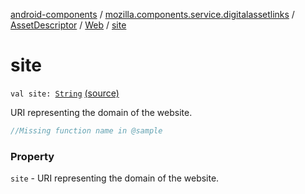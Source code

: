 [android-components](../../../index.md) / [mozilla.components.service.digitalassetlinks](../../index.md) / [AssetDescriptor](../index.md) / [Web](index.md) / [site](./site.md)

# site

`val site: `[`String`](https://kotlinlang.org/api/latest/jvm/stdlib/kotlin/-string/index.html) [(source)](https://github.com/mozilla-mobile/android-components/blob/master/components/service/digitalassetlinks/src/main/java/mozilla/components/service/digitalassetlinks/AssetDescriptor.kt#L24)

URI representing the domain of the website.

``` kotlin
//Missing function name in @sample
```

### Property

`site` - URI representing the domain of the website.